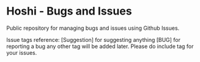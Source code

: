 # Hoshi - Bugs and Issues
Public repository for managing bugs and issues using Github Issues.

Issue tags reference:
[Suggestion] for suggesting anything
[BUG] for reporting a bug
any other tag will be added later.
Please do include tag for your issues.
